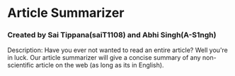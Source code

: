 ﻿# Article Summarizer
### Created by Sai Tippana(saiT1108) and Abhi Singh(A-S1ngh)
Description: Have you ever not wanted to read an entire article? Well you're in luck. Our article summarizer will give a concise summary of any non-scientific article on the web (as long as its in English).

